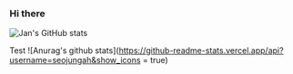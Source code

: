 ### Hi there

![Jan's GitHub stats](https://github-readme-stats.vercel.app/api?username=jschilpp)

Test
![Anurag's github stats](https://github-readme-stats.vercel.app/api?username=seojungah&show_icons = true)
